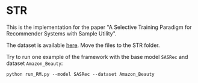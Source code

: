 # STR
This is the implementation for the paper "A Selective Training Paradigm for Recommender Systems with Sample Utility".

The dataset is available [here](https://drive.google.com/drive/folders/118Lv7o9Lqll-d5-tR3Di3CT1yS2uyGle?usp=drive_link). Move the files to the STR folder.

Try to run one example of the framework with the base model `SASRec` and dataset `Amazon_Beauty`:
```
python run_RM.py --model SASRec --dataset Amazon_Beauty
```